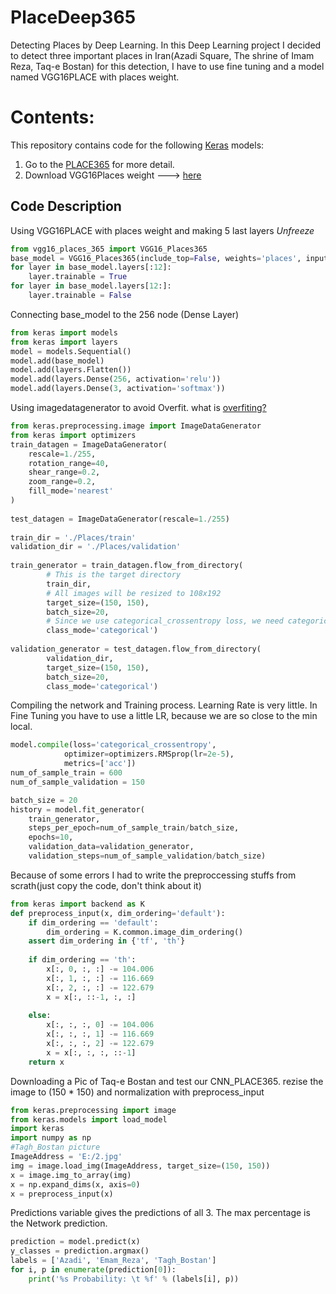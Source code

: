 # PlaceDeep365
Detecting Places by Deep Learning. 
In this Deep Learning project I decided to detect three important places in Iran(Azadi Square, The shrine of Imam Reza, Taq-e Bostan)
for this detection, I have to use fine tuning and a model named VGG16PLACE with places weight. 

# Contents: 
This repository contains code for the following [Keras](https://keras.io/) models:
  1. Go to the [PLACE365](http://places2.csail.mit.edu/) for more detail.
  2. Download VGG16Places weight ---> [here](https://github.com/CSAILVision/places365)
## Code Description
Using VGG16PLACE with places weight and making 5 last layers *Unfreeze*
```python
from vgg16_places_365 import VGG16_Places365
base_model = VGG16_Places365(include_top=False, weights='places', input_shape=(150, 150, 3))
for layer in base_model.layers[:12]:
    layer.trainable = True
for layer in base_model.layers[12:]:
    layer.trainable = False
```
Connecting base_model to the 256 node (Dense Layer) 
```python
from keras import models
from keras import layers
model = models.Sequential()
model.add(base_model)
model.add(layers.Flatten())
model.add(layers.Dense(256, activation='relu'))
model.add(layers.Dense(3, activation='softmax'))
```
Using imagedatagenerator to avoid Overfit. 
what is [overfiting?](https://machinelearningmastery.com/overfitting-and-underfitting-with-machine-learning-algorithms/)

```python
from keras.preprocessing.image import ImageDataGenerator
from keras import optimizers
train_datagen = ImageDataGenerator(
    rescale=1./255,
    rotation_range=40,
    shear_range=0.2,
    zoom_range=0.2,
    fill_mode='nearest'
)
 
test_datagen = ImageDataGenerator(rescale=1./255)
 
train_dir = './Places/train'
validation_dir = './Places/validation'
 
train_generator = train_datagen.flow_from_directory(
        # This is the target directory
        train_dir,
        # All images will be resized to 108x192
        target_size=(150, 150),
        batch_size=20,
        # Since we use categorical_crossentropy loss, we need categorical labels
        class_mode='categorical')
 
validation_generator = test_datagen.flow_from_directory(
        validation_dir,
        target_size=(150, 150),
        batch_size=20,
        class_mode='categorical')
```
Compiling the network and Training process. Learning Rate is very little. In Fine Tuning you have to use a little LR, because we are so close to the min local.
```python
model.compile(loss='categorical_crossentropy',
            optimizer=optimizers.RMSprop(lr=2e-5),
            metrics=['acc'])
num_of_sample_train = 600
num_of_sample_validation = 150

batch_size = 20
history = model.fit_generator(
    train_generator,
    steps_per_epoch=num_of_sample_train/batch_size,
    epochs=10,
    validation_data=validation_generator,
    validation_steps=num_of_sample_validation/batch_size)
```
Because of some errors I had to write the preproccessing stuffs from scrath(just copy the code, don't think about it)
```python
from keras import backend as K
def preprocess_input(x, dim_ordering='default'):
    if dim_ordering == 'default':
        dim_ordering = K.common.image_dim_ordering()
    assert dim_ordering in {'tf', 'th'}
    
    if dim_ordering == 'th':
        x[:, 0, :, :] -= 104.006
        x[:, 1, :, :] -= 116.669
        x[:, 2, :, :] -= 122.679
        x = x[:, ::-1, :, :]
    
    else:
        x[:, :, :, 0] -= 104.006
        x[:, :, :, 1] -= 116.669
        x[:, :, :, 2] -= 122.679
        x = x[:, :, :, ::-1]
    return x
```
Downloading a Pic of Taq-e Bostan and test our CNN_PLACE365. rezise the image to (150 * 150) and normalization with preprocess_input 
```python
from keras.preprocessing import image
from keras.models import load_model
import keras
import numpy as np
#Tagh_Bostan picture
ImageAddress = 'E:/2.jpg'
img = image.load_img(ImageAddress, target_size=(150, 150))
x = image.img_to_array(img)
x = np.expand_dims(x, axis=0)
x = preprocess_input(x)
```
Predictions variable gives the predictions of all 3.
The max percentage is the Network prediction.
```python
prediction = model.predict(x)
y_classes = prediction.argmax()
labels = ['Azadi', 'Emam_Reza', 'Tagh_Bostan']
for i, p in enumerate(prediction[0]):
    print('%s Probability: \t %f' % (labels[i], p))

```
